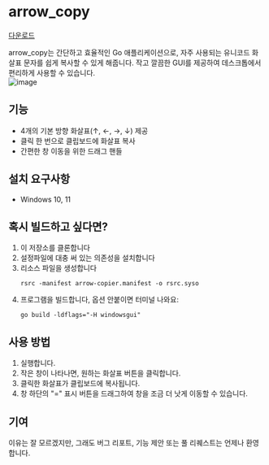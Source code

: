 # arrow_copy  
[다운로드](https://github.com/jinwoole/arrow_copy/releases/latest/download/arrowcopy_1.0.0.exe)

arrow_copy는 간단하고 효율적인 Go 애플리케이션으로, 자주 사용되는 유니코드 화살표 문자를 쉽게 복사할 수 있게 해줍니다. 작고 깔끔한 GUI를 제공하여 데스크톱에서 편리하게 사용할 수 있습니다.  
![image](https://github.com/user-attachments/assets/ec356a8f-f04c-40c7-80dc-34c18f3de681)

## 기능
- 4개의 기본 방향 화살표(↑, ←, →, ↓) 제공
- 클릭 한 번으로 클립보드에 화살표 복사  
- 간편한 창 이동을 위한 드래그 핸들  

## 설치 요구사항
- Windows 10, 11  

## 혹시 빌드하고 싶다면?

1. 이 저장소를 클론합니다
2. 설정파일에 대충 써 있는 의존성을 설치합니다
3. 리소스 파일을 생성합니다
   ```
   rsrc -manifest arrow-copier.manifest -o rsrc.syso
   ```
4. 프로그램을 빌드합니다, 옵션 안붙이면 터미널 나와요:
   ```
   go build -ldflags="-H windowsgui"
   ```

## 사용 방법
1. 실행합니다.
2. 작은 창이 나타나면, 원하는 화살표 버튼을 클릭합니다.
3. 클릭한 화살표가 클립보드에 복사됩니다.
4. 창 하단의 "=" 표시 버튼을 드래그하여 창을 조금 더 낫게 이동할 수 있습니다.

## 기여
이유는 잘 모르겠지만, 그래도 버그 리포트, 기능 제안 또는 풀 리퀘스트는 언제나 환영합니다.

